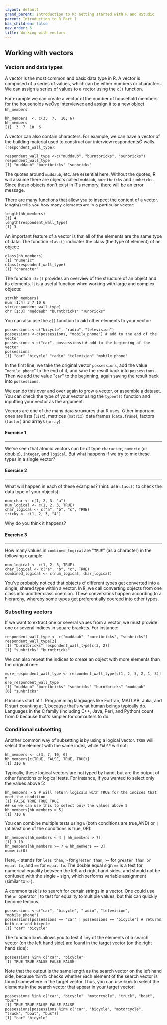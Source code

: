 ```yaml
---
layout: default
grand_parent: Introduction to R: Getting started with R and RStudio
parent: Introduction to R Part 1
has_children: false
nav_order: 6
title: Working with vectors
---
```


## Working with vectors

### Vectors and data types 

A vector is the most common and basic data type in R. A vector is composed of a series of values, which can be either numbers or characters. We can assign a series of values to a vector using the `c()` function. 

For example we can create a vector of the number of household members for the households weÕve interviewed and assign it to a new object `hh_members`: 

```
hh_members  <. c(3,  7,  10, 6)  
hh_members  
[1]  3  7  10  6  
```

A vector can also contain characters. For example, we can have a vector of the building material used to construct our interview respondentsÕ walls `(respondent_wall_type)`: 

```
respondent_wall_type <-c("muddaub", "burntbricks", "sunbricks") 
respondent_wall_type 
[1] "muddaub" "burntbricks" "sunbricks" 
```

The quotes around `muddaub`, etc. are essential here. Without the quotes, R will assume there are objects called `muddaub`, `burntbricks` and `sunbricks`. Since these objects don't exist in R's memory, there will be an error message. 

There are many functions that allow you to inspect the content of a vector. length() tells you how many elements are in a particular vector: 

```
length(hh_members) 
[1] 4 
length(respondent_wall_type) 
[1] 3 
```

An important feature of a vector is that all of the elements are the same type of data. The function `class()` indicates the class (the type of element) of an object: 

```
class(hh_members) 
[1] "numeric" 
class(respondent_wall_type) 
[1] "character" 
```


The function `str()` provides an overview of the structure of an object and its elements. It is a useful function when working with large and complex objects: 

```
str(hh_members) 
num [1:4] 3 7 10 6 
str(respondent_wall_type) 
chr [1:3] "muddaub" "burntbricks" "sunbricks"
```
 
You can also use the `c()` function to add other elements to your vector: 

```
possessions <-c("bicycle", "radio", "television") 
possessions <-c(possessions, "mobile_phone") # add to the end of the 
vector 
possessions <-c("car", possessions) # add to the beginning of the 
vector 
possessions 
[1] "car" "bicycle" "radio" "television" "mobile_phone" 
```

In the first line, we take the original vector `possessions`, add the value "`mobile_phone`" to the end of it, and save the result back into `possessions`. Then we add the value "`car`" to the beginning, again saving the result back into `possessions`.   

We can do this over and over again to grow a vector, or assemble a dataset. You can check the type of your vector using the `typeof()` function and inputting your vector as the argument.    

Vectors are one of the many data structures that R uses. Other important ones are lists (`list`), matrices (`matrix`), data frames (`data.frame`), factors (`factor`) and arrays (`array`). 


#### Exercise 1
---
 
We've seen that atomic vectors can be of type `character`, `numeric` (or double), `integer`, and `logical`. But what happens if we try to mix these types in a single vector? 


#### Exercise 2 
---

What will happen in each of these examples? (hint: use `class()` to check the data type of your objects): 

```
num_char <- c(1, 2, 3, "a") 
num_logical <- c(1, 2, 3, TRUE) 
char_logical <- c("a", "b", "c", TRUE) 
tricky <- c(1, 2, 3, "4") 
```

Why do you think it happens? 


#### Exercise 3 
---

How many values in `combined_logical` are "`TRUE`" (as a character) in the following example:

``` 
num_logical <- c(1, 2, 3, TRUE) 
char_logical <- c("a", "b", "c", TRUE) 
combined_logical <- c(num_logical, char_logical) 
```

You've probably noticed that objects of different types get converted into a single, shared type within a vector. In R, we call converting objects from one class into another class coercion. These conversions happen according to a hierarchy, whereby some types get preferentially coerced into other types. 

### Subsetting vectors 

If we want to extract one or several values from a vector, we must provide one or several indices in square brackets. For instance: 

```
respondent_wall_type <- c("muddaub", "burntbricks", "sunbricks") 
respondent_wall_type[2] 
[1] "burntbricks" respondent_wall_type[c(3, 2)] 
[1] "sunbricks" "burntbricks" 
```

We can also repeat the indices to create an object with more elements than the original one: 

```
more_respondent_wall_type <- respondent_wall_type[c(1, 2, 3, 2, 1, 3)] m
ore_respondent_wall_type 
[1] "muddaub" "burntbricks" "sunbricks" "burntbricks" "muddaub" 
[6] "sunbricks" 
```

R indices start at 1. Programming languages like Fortran, MATLAB, Julia, and R start counting at 1, because that's what human beings typically do. Languages in the C family (including C++, Java, Perl, and Python) count from 0 because that's simpler for computers to do. 


### Conditional subsetting 
Another common way of subsetting is by using a logical vector. `TRUE` will select the element with the same index, while `FALSE` will not: 

```
hh_members <- c(3, 7, 10, 6) 
hh_members[c(TRUE, FALSE, TRUE, TRUE)] 
[1] 310 6 
```

Typically, these logical vectors are not typed by hand, but are the output of other functions or logical tests. For instance, if you wanted to select only the values above 5: 

```
hh_members > 5 # will return logicals with TRUE for the indices that meet the condition 
[1] FALSE TRUE TRUE TRUE 
## so we can use this to select only the values above 5 
hh_members[hh_members > 5] 
[1] 710 6 
```

You can combine multiple tests using `&` (both conditions are true,AND) or `|` (at least one of the conditions is true, OR): 

```
hh_members[hh_members < 4 | hh_members > 7] 
[1] 3 10 
hh_members[hh_members >= 7 & hh_members == 3] 
numeric(0) 
```

Here, `<` stands for `less than`, `>` for `greater than`, `>=` for `greater than or equal to`, and `==` for `equal to`. The double equal sign `==` is a test for numerical equality between the left and right hand sides, and should not be confused with the single `=` sign, which performs variable assignment (similar to `<-`).   

A common task is to search for certain strings in a vector. One could use the `or` operator | to test for equality to multiple values, but this can quickly become tedious.   

```
possessions <-c("car", "bicycle", "radio", "television", "mobile_phone") 
possessions[possessions == "car" | possessions == "bicycle"] # returns both car and bicycle 
[1] "car" "bicycle"
```
 
The function `%in%` allows you to test if any of the elements of a search vector (on the left hand side) are found in the target vector (on the right hand side): 

```
possessions %in% c("car", "bicycle") 
[1] TRUE TRUE FALSE FALSE FALSE 
```

Note that the output is the same length as the search vector on the left hand side, because %in% checks whether each element of the search vector is found somewhere in the target vector. Thus, you can use `%in%` to select the elements in the search vector that appear in your target vector:

``` 
possessions %in% c("car", "bicycle", "motorcycle", "truck", "boat", "bus") 
[1] TRUE TRUE FALSE FALSE FALSE 
possessions[possessions %in% c("car", "bicycle", "motorcycle", "truck", "boat", "bus")] 
[1] "car" "bicycle" 
```



